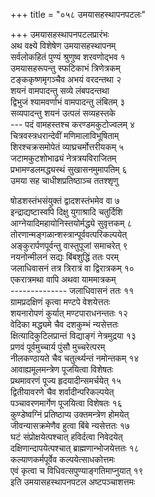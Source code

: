 +++
title = "०५८ उमयासहस्थापनपटलः"

+++
उमयासहस्थापनपटलप्रारंभः    
अथ वक्ष्ये विशेषेण उमयासहस्थापनम्  
सर्वलोकहितं पुण्यं श्रुणुष्व शरवणोद्भव  १  
उमयासहरूपन्तु स्फटिकाभं त्रिणेत्रकम्  
टङ्ककृष्णमृगञ्चैव अभयं वरदन्तथा  २  
शयनं वामपादन्तु सव्ये लंबपदन्तथा  
द्विभुजं श्यामवर्णाभं वामपादन्तु लंबितम्  ३  
सव्यपादन्तु शयनं उत्पलं सव्यहस्तके  
--- पदं वामहस्तश्च करण्डमकुटोज्वलम्  ४  
चित्रवस्त्रधरान्देवीं मणिमालाविभूषिताम्  
शिरश्चक्रसमोपेतं व्याघ्रचर्मोत्तरीयकम्  ५  
जटामकुटशोभाढ्यं नेत्रत्रयविराजितम्  
प्रभामण्डलमद्ध्यस्थं सुखासनमुमापतिम्  ६  
उमया सह चाधीशप्रतिष्ठाञ्च ततश्शृणु  

षोडशस्तंभसंयुक्तं द्वादशस्तंभमेव वा  ७  
इन्द्राद्यष्टास्वपि दिक्षु युगाश्रादि चतुर्दिशि  
आग्नेयादिमहायोनिस्तयोर्मद्ध्ये सुवृत्तकम्  ८  
तोरणान्मङ्गळान्शस्त्रान्पूर्ववत्परिकल्पयेत्  
अङ्कुरार्पणपूर्वन्तु वास्तुपूजां समाचरेत्  ९  
नयनोन्मीलनं सद्यः बिंबशुद्धिं ततः परम्  
जलाधिवासनं तत्र त्रिरात्रं वा द्विरात्रकम्  १०  
एकरात्रमथा वापि अथवा याममात्रकम्  
-------------- जलाधिवासनं ततः  ११  
ग्रामप्रदक्षिणं कृत्वा मण्टपे वेशयेत्ततः  
शयनारोपणं कुर्यात् मण्टपाराधनन्ततः  १२  
वेदिका मद्ध्यमे चैव दशकुम्भं न्यसेत्ततः  
क्षित्यादिकुटिलप्रान्तं विद्याङ्गं नेत्रमुद्रया  १३  
प्रणवं पूर्वमुच्चार्य पुंसौ मुच्चरेत्परम्  
नीलकण्ठायते चैव चतुर्त्थ्यन्तं नमोन्तकम्  १४  
आवाह्यमूलमन्त्रेण पूजयित्वा विशेषतः  
प्रथमावरणं पूज्य हृदयादीन्समर्चयेत्  १५  
द्वितीयावरणे चैव शर्वादीन्परिकल्पयेत्  
पञ्चावरणमार्गेण पूजयित्वा विशेषतः  १६  
कुण्डेष्वग्निं प्रतिष्ठाप्य उक्तमन्त्रेण होमयेत्  
जीवन्यासक्रमेणैव हुत्वा बिंबे न्यसेत्ततः  १७  
घटं संप्रोक्षयेत्पश्चात् हविर्दत्वा निवेदयेत्  
दक्षिणान्दापयेत्पश्चात् ब्राह्मणान्भोजयेत्ततः  १८  
कल्याणकर्मपूर्वेव कल्पयेत्साधकोत्तमः  
एवं कृत्वा च विधिवत्सपुण्याङ्गतिमाप्नुयात्  १९  
इति उमयासहस्थापनपटल अष्टपञ्चाशत्तमः  
